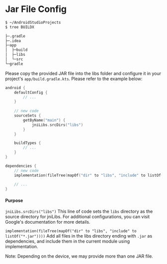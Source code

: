 # Jar File Config

```bash
$ ~/AndroidStudioProjects
$ tree BUILDX

├─.gradle
├─.idea
├─app
│  ├─build
│  ├─libs
│  └─src
└─gradle
```

Please copy the provided JAR file into the libs folder and configure it in your project's `app/build.gradle.kts`. Please
refer to the example below:

```kotlin
android {
    defaultConfig {
        // ...
    }
    
    // new code
    sourceSets {
        getByName("main") {
            jniLibs.srcDirs("libs")
        }
    }

    buildTypes {
        // ...
    }
}

dependencies {
    // new code
    implementation(fileTree(mapOf("dir" to "libs", "include" to listOf("*.jar"))))
    
    // ...
}
```

#### Purpose

`jniLibs.srcDirs("libs")` This line of code sets the `libs` directory as the source directory for jniLibs. For
additional configurations, you can visit Google's documentation for more details.

`implementation(fileTree(mapOf("dir" to "libs", "include" to listOf("*.jar"))))` Add all files in the libs directory
ending with `.jar` as dependencies, and include them in the current module using implementation.

Note: Depending on the device, we may provide more than one JAR file.
